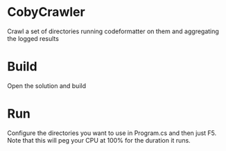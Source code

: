 # CobyCrawler
Crawl a set of directories running codeformatter on them and aggregating the logged results

# Build

Open the solution and build

# Run

Configure the directories you want to use in Program.cs and then just F5. Note that this will peg your CPU at 100% for the duration it runs.
